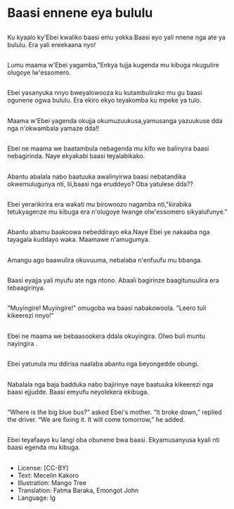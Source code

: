 # Baasi ennene eya bululu

##
Ku kyaalo ky'Ebei
kwaliko baasi emu
yokka.Baasi eyo yali
nnene nga ate ya
bululu.
Era yali ereekaana nyo!

##
Lumu maama w'Ebei
yagamba,"Enkya tujja
kugenda mu kibuga
nkugulire olugoye
lw'essomero.

##
Ebei yasanyuka nnyo
bweyalowooza ku
kutambulirako mu gu
baasi ogunene ogwa
bululu.
Era ekiro ekyo
teyakomba ku mpeke
ya tulo.

##
Maama w'Ebei yagenda
okujja
okumuzuukusa,yamusanga
yazuukuse dda nga
n'okwambala yamaze
dda!!

##
Ebei ne maama we
baatambula nebagenda
mu kifo we balinyira
baasi nebagirinda.
Naye ekyakabi baasi
teyalabikako.

##
Abantu abalala nabo
baatuuka awalinyirwa
baasi nebatandika
okwemulugunya nti,
Iii,baasi nga eruddeyo?
Oba yatulese dda??

##
Ebei yerarikirira era
wakati mu birowoozo
nagamba nti,"kirabika
tetukyagenze mu
kibuga era n'olugoye
lwange olw'essomero
sikyalufunye."

##
Abantu abamu
baakoowa nebeddirayo
eka.Naye Ebei ye
nakaaba nga tayagala
kuddayo waka.
Maamawe
n'amugumya.

##
Amangu ago baawulira
okuvuuma, nebalaba
n'enfuufu mu bbanga.

##
Baasi eyajja yali myufu
ate nga ntono. Abaali
bagirinze
baagitunuulira era
tebaagirinya.

##
"Muyingire! Muyingire!"
omugoba wa baasi
nabakowoola.
"Leero tuli kikeerezi
nnyo!"

##
Ebei ne maama we
bebaasookera ddala
okuyingira. Olwo buli
muntu nayingira .

##
Ebei yatunula mu
ddirisa naalaba abantu
nga beyongedde
obungi.

##
Nabalala nga baja
badduka nabo bajirinye
naye baatuuka
kikeerezi nga baasi
ejjudde. Baasi emyufu
neyolekera ekibuga.

##
“Where is the big
blue bus?” asked
Ebei's mother.
“It broke down,”
replied the driver.
“We are fixing it.
It will come tomorrow,”
he added.

##
Ebei teyafaayo ku langi
oba obunene bwa
baasi. Ekyamusanyusa
kyali nti baasi egenda
mu kibuga.

##
* License: [CC-BY]
* Text: Mecelin Kakoro
* Illustration: Mango Tree
* Translation: Fatma Baraka, Emongot John
* Language: lg
